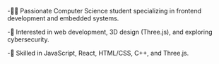 -👩‍💻 Passionate Computer Science student specializing in frontend development and embedded systems.

-👀 Interested in web development, 3D design (Three.js), and exploring cybersecurity.

-🔧 Skilled in JavaScript, React, HTML/CSS, C++, and Three.js.

